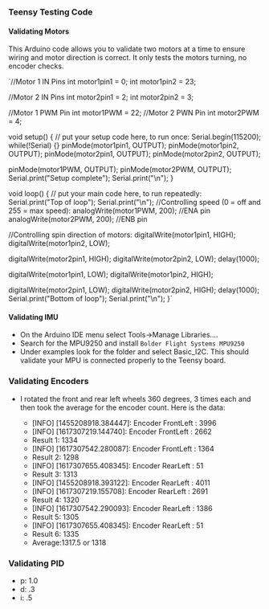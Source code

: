 ### Teensy Testing Code ###

#### Validating Motors ####
This Arduino code allows you to validate two motors at a time to ensure wiring and motor direction is correct. It only tests the motors turning, no encoder checks.

`//Motor 1 IN Pins
int motor1pin1 = 0;
int motor1pin2 = 23;

//Motor 2 IN Pins
int motor2pin1 = 2;
int motor2pin2 = 3;

//Motor 1 PWM Pin
int motor1PWM = 22;
//Motor 2 PWN Pin
int motor2PWM = 4;

void setup() {
  // put your setup code here, to run once:
  Serial.begin(115200);
  while(!Serial) {}
  pinMode(motor1pin1, OUTPUT);
  pinMode(motor1pin2, OUTPUT);
  pinMode(motor2pin1, OUTPUT);
  pinMode(motor2pin2, OUTPUT);

  pinMode(motor1PWM, OUTPUT); 
  pinMode(motor2PWM, OUTPUT);
  Serial.print("Setup complete");
  Serial.print("\n");
}

void loop() {
  // put your main code here, to run repeatedly:   
  Serial.print("Top of loop");
  Serial.print("\n");
  //Controlling speed (0 = off and 255 = max speed):
  analogWrite(motor1PWM, 200); //ENA pin
  analogWrite(motor2PWM, 200); //ENB pin

  //Controlling spin direction of motors:
  digitalWrite(motor1pin1, HIGH);
  digitalWrite(motor1pin2, LOW);

  digitalWrite(motor2pin1, HIGH);
  digitalWrite(motor2pin2, LOW);
  delay(1000);

  digitalWrite(motor1pin1, LOW);
  digitalWrite(motor1pin2, HIGH);

  digitalWrite(motor2pin1, LOW);
  digitalWrite(motor2pin2, HIGH);
  delay(1000);
  Serial.print("Bottom of loop");
  Serial.print("\n");
}`

#### Validating IMU ####
- On the Arduino IDE menu select Tools->Manage Libraries....
- Search for the MPU9250 and install `Bolder Flight Systems MPU9250`
- Under examples look for the folder and select Basic_I2C.  This should validate your MPU is connected properly to the Teensy board.

### Validating Encoders ###
- I rotated the front and rear left wheels 360 degrees, 3 times each and then took the average for the encoder count.  Here is the data:

  - [INFO] [1455208918.384447]: Encoder FrontLeft  : 3996
  - [INFO] [1617307219.144740]: Encoder FrontLeft  : 2662
  - Result 1: 1334
  - [INFO] [1617307542.280087]: Encoder FrontLeft  : 1364
  - Result 2: 1298
  - [INFO] [1617307655.408345]: Encoder RearLeft   : 51
  - Result 3: 1313
  - [INFO] [1455208918.393122]: Encoder RearLeft   : 4011
  - [INFO] [1617307219.155708]: Encoder RearLeft   : 2691
  - Result 4: 1320
  - [INFO] [1617307542.290093]: Encoder RearLeft   : 1386
  - Result 5: 1305
  - [INFO] [1617307655.408345]: Encoder RearLeft   : 51
  - Result 6: 1335
  - Average:1317.5 or 1318

### Validating PID ###
 - p: 1.0
 - d: .3
 - i: .5
